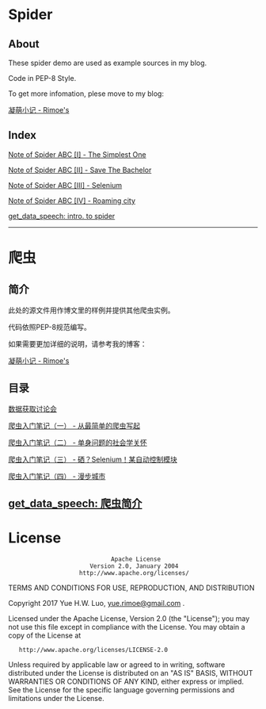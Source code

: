 # Spider

## About

These spider demo are used as example sources in my blog.

Code in PEP-8 Style.

To get more infomation, plese move to my blog:

[凝萌小记 - Rimoe's](https://blog.rimoe.xyz)

## Index

[Note of Spider ABC [I] - The Simplest One](https://blog.rimoe.xyz/2017/08/24/post01/)

[Note of Spider ABC [II] - Save The Bachelor](https://blog.rimoe.xyz/2017/09/04/post01/)

[Note of Spider ABC [III] - Selenium](https://blog.rimoe.xyz/2017/11/12/post01/)

[Note of Spider ABC [IV] - Roaming city](https://blog.rimoe.xyz/2019/03/14/post01/)

[get_data_speech: intro. to spider](https://github.com/codeRimoe/Spider/blob/master/get_data_speech/get_data.pptx)

---

# 爬虫

## 简介

此处的源文件用作博文里的样例并提供其他爬虫实例。

代码依照PEP-8规范编写。

如果需要更加详细的说明，请参考我的博客：

[凝萌小记 - Rimoe's](https://blog.rimoe.xyz)

## 目录

[数据获取讨论会](https://github.com/codeRimoe/Spider/tree/master/get_data_speech)

[爬虫入门笔记（一） - 从最简单的爬虫写起](https://blog.rimoe.xyz/2017/08/24/post01/)

[爬虫入门笔记（二） - 单身问题的社会学关怀](https://blog.rimoe.xyz/2017/09/04/post01/)

[爬虫入门笔记（三） - 硒？Selenium！某自动控制模块](https://blog.rimoe.xyz/2017/09/04/post01/)

[爬虫入门笔记（四） - 漫步城市](https://blog.rimoe.xyz/2019/03/14/post01/)

[get_data_speech: 爬虫简介](https://github.com/codeRimoe/Spider/blob/master/get_data_speech/get_data.pptx)
---

# License

                                 Apache License
                           Version 2.0, January 2004
                        http://www.apache.org/licenses/

   TERMS AND CONDITIONS FOR USE, REPRODUCTION, AND DISTRIBUTION

   Copyright 2017 Yue H.W. Luo, yue.rimoe@gmail.com .

   Licensed under the Apache License, Version 2.0 (the "License");
   you may not use this file except in compliance with the License.
   You may obtain a copy of the License at

       http://www.apache.org/licenses/LICENSE-2.0

   Unless required by applicable law or agreed to in writing, software
   distributed under the License is distributed on an "AS IS" BASIS,
   WITHOUT WARRANTIES OR CONDITIONS OF ANY KIND, either express or implied.
   See the License for the specific language governing permissions and
   limitations under the License.
